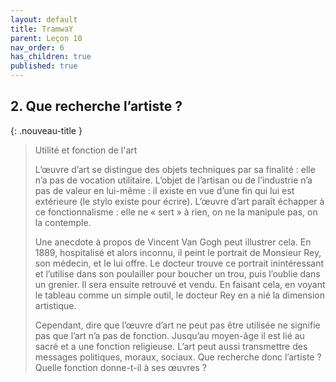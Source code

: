 ```yaml
---
layout: default
title: TramwaY
parent: Leçon 10
nav_order: 6
has_children: true
published: true
---
```


## 2. Que recherche l’artiste ?

{: .nouveau-title }
> Utilité et fonction de l'art
>
> L’œuvre d’art se distingue des objets techniques par sa finalité : elle n’a pas de vocation utilitaire. L’objet de l’artisan ou de l’industrie n’a pas de valeur en lui-même : il existe en vue d’une fin qui lui est extérieure (le stylo existe pour écrire). L’œuvre d’art paraît échapper à ce fonctionnalisme : elle ne « sert » à rien, on ne la manipule pas, on la contemple. 
>
> Une anecdote à propos de Vincent Van Gogh peut illustrer cela. En 1889, hospitalisé et alors inconnu, il peint le portrait de Monsieur Rey, son médecin, et le lui offre. Le docteur trouve ce portrait inintéressant et l’utilise dans son poulailler pour boucher un trou, puis l’oublie dans un grenier. Il sera ensuite retrouvé et vendu. En faisant cela, en voyant le tableau comme un simple outil, le docteur Rey en a nié la dimension artistique.
>
> Cependant, dire que l’œuvre d’art ne peut pas être utilisée ne signifie pas que l’art n’a pas de fonction. Jusqu’au moyen-âge il est lié au sacré et a une fonction religieuse. L’art peut aussi transmettre des messages politiques, moraux, sociaux. 
Que recherche donc l’artiste ? Quelle fonction donne-t-il à ses œuvres ?
